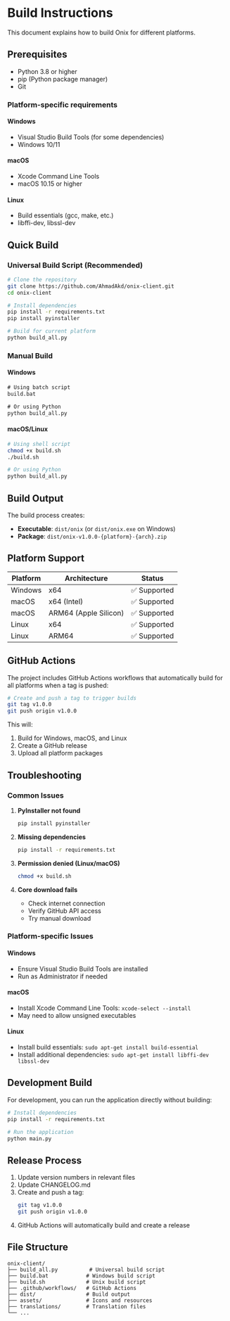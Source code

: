 # Build Instructions

This document explains how to build Onix for different platforms.

## Prerequisites

- Python 3.8 or higher
- pip (Python package manager)
- Git

### Platform-specific requirements

#### Windows
- Visual Studio Build Tools (for some dependencies)
- Windows 10/11

#### macOS
- Xcode Command Line Tools
- macOS 10.15 or higher

#### Linux
- Build essentials (gcc, make, etc.)
- libffi-dev, libssl-dev

## Quick Build

### Universal Build Script (Recommended)

```bash
# Clone the repository
git clone https://github.com/AhmadAkd/onix-client.git
cd onix-client

# Install dependencies
pip install -r requirements.txt
pip install pyinstaller

# Build for current platform
python build_all.py
```

### Manual Build

#### Windows
```cmd
# Using batch script
build.bat

# Or using Python
python build_all.py
```

#### macOS/Linux
```bash
# Using shell script
chmod +x build.sh
./build.sh

# Or using Python
python build_all.py
```

## Build Output

The build process creates:

- **Executable**: `dist/onix` (or `dist/onix.exe` on Windows)
- **Package**: `dist/onix-v1.0.0-{platform}-{arch}.zip`

## Platform Support

| Platform | Architecture | Status |
|----------|-------------|---------|
| Windows | x64 | ✅ Supported |
| macOS | x64 (Intel) | ✅ Supported |
| macOS | ARM64 (Apple Silicon) | ✅ Supported |
| Linux | x64 | ✅ Supported |
| Linux | ARM64 | ✅ Supported |

## GitHub Actions

The project includes GitHub Actions workflows that automatically build for all platforms when a tag is pushed:

```bash
# Create and push a tag to trigger builds
git tag v1.0.0
git push origin v1.0.0
```

This will:
1. Build for Windows, macOS, and Linux
2. Create a GitHub release
3. Upload all platform packages

## Troubleshooting

### Common Issues

1. **PyInstaller not found**
   ```bash
   pip install pyinstaller
   ```

2. **Missing dependencies**
   ```bash
   pip install -r requirements.txt
   ```

3. **Permission denied (Linux/macOS)**
   ```bash
   chmod +x build.sh
   ```

4. **Core download fails**
   - Check internet connection
   - Verify GitHub API access
   - Try manual download

### Platform-specific Issues

#### Windows
- Ensure Visual Studio Build Tools are installed
- Run as Administrator if needed

#### macOS
- Install Xcode Command Line Tools: `xcode-select --install`
- May need to allow unsigned executables

#### Linux
- Install build essentials: `sudo apt-get install build-essential`
- Install additional dependencies: `sudo apt-get install libffi-dev libssl-dev`

## Development Build

For development, you can run the application directly without building:

```bash
# Install dependencies
pip install -r requirements.txt

# Run the application
python main.py
```

## Release Process

1. Update version numbers in relevant files
2. Update CHANGELOG.md
3. Create and push a tag:
   ```bash
   git tag v1.0.0
   git push origin v1.0.0
   ```
4. GitHub Actions will automatically build and create a release

## File Structure

```
onix-client/
├── build_all.py          # Universal build script
├── build.bat            # Windows build script
├── build.sh             # Unix build script
├── .github/workflows/   # GitHub Actions
├── dist/                # Build output
├── assets/              # Icons and resources
├── translations/        # Translation files
└── ...
```
